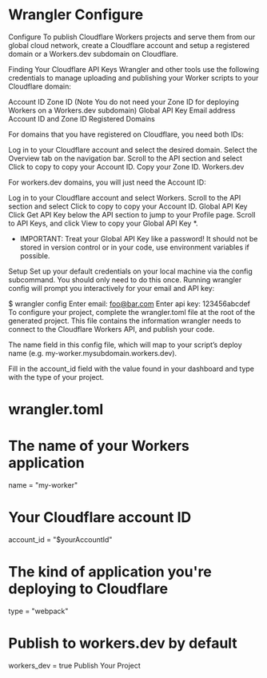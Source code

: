 Wrangler Configure
==================


Configure
To publish Cloudflare Workers projects and serve them from our global cloud network, create a Cloudflare account and setup a registered domain or a Workers.dev subdomain on Cloudflare.

Finding Your Cloudflare API Keys
Wrangler and other tools use the following credentials to manage uploading and publishing your Worker scripts to your Cloudflare domain:

Account ID
Zone ID (Note You do not need your Zone ID for deploying Workers on a Workers.dev subdomain)
Global API Key
Email address
Account ID and Zone ID
Registered Domains

For domains that you have registered on Cloudflare, you need both IDs:

Log in to your Cloudflare account and select the desired domain.
Select the Overview tab on the navigation bar.
Scroll to the API section and select Click to copy to copy your Account ID.
Copy your Zone ID.
Workers.dev

For workers.dev domains, you will just need the Account ID:

Log in to your Cloudflare account and select Workers.
Scroll to the API section and select Click to copy to copy your Account ID.
Global API Key
Click Get API Key below the API section to jump to your Profile page.
Scroll to API Keys, and click View to copy your Global API Key *.
* IMPORTANT: Treat your Global API Key like a password! It should not be stored in version control or in your code, use environment variables if possible.

Setup
Set up your default credentials on your local machine via the config subcommand. You should only need to do this once. Running wrangler config will prompt you interactively for your email and API key:

$ wrangler config
Enter email:
foo@bar.com
Enter api key:
123456abcdef
To configure your project, complete the wrangler.toml file at the root of the generated project. This file contains the information wrangler needs to connect to the Cloudflare Workers API, and publish your code.

The name field in this config file, which will map to your script’s deploy name (e.g. my-worker.mysubdomain.workers.dev).

Fill in the account_id field with the value found in your dashboard and type with the type of your project.

# wrangler.toml

# The name of your Workers application
name = "my-worker"

# Your Cloudflare account ID
account_id = "$yourAccountId"

# The kind of application you're deploying to Cloudflare
type = "webpack"

# Publish to workers.dev by default
workers_dev = true
Publish Your Project